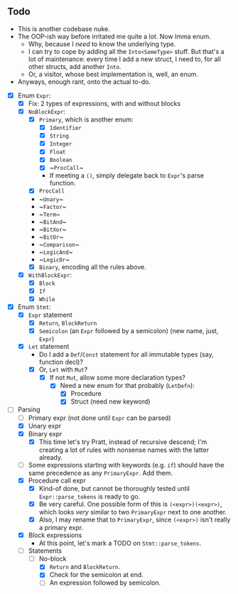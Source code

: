 ## Todo

- This is another codebase nuke.
- The OOP-ish way before irritated me quite a lot. Now Imma enum.
  - Why, because I *need* to know the underlying type.
  - I can try to cope by adding all the `Into<SomeType>` stuff. But that's
    a lot of maintenance: every time I add a new struct, I need to, for all
    other structs, add another `Into`.
  - Or, a visitor, whose best implementation is, well, an enum.
- Anyways, enough rant, onto the actual to-do.

- [x] Enum `Expr`:
  - [x] Fix: 2 types of expressions, with and without blocks
  - [x] `NoBlockExpr`:
    - [x] `Primary`, which is another enum:
      - [x] `Identifier`
      - [x] `String`
      - [x] `Integer`
      - [x] `Float`
      - [x] `Boolean`
      - [x] ~`ProcCall`~
      - If meeting a `()`, simply delegate back to `Expr`'s parse function.
    - [x] `ProcCall`
    - ~`Unary`~
    - ~`Factor`~
    - ~`Term`~
    - ~`BitAnd`~
    - ~`BitXor`~
    - ~`BitOr`~
    - ~`Comparison`~
    - ~`LogicAnd`~
    - ~`LogicOr`~
    - [x] `Binary`, encoding all the rules above.
  - [x] `WithBlockExpr`:
    - [x] `Block`
    - [x] `If`
    - [x] `While`

- [x] Enum `Stmt`:
  - [x] `Expr` statement
    - [x] `Return`, `BlockReturn`
    - [x] `Semicolon` (an `Expr` followed by a semicolon) (new name, just,
          `Expr`)
  - [x] `Let` statement
    - Do I add a `Def`/`Const` statement for all immutable types (say, function
      decl)?
    - [x] Or, `Let` with `Mut`?
      - [x] If not `Mut`, allow some more declaration types?
        - [x] Need a new enum for that probably (`LetDefn`):
          - [x] Procedure
          - [x] Struct (need new keyword)

- [ ] Parsing
  - [ ] Primary expr (not done until `Expr` can be parsed)
  - [x] Unary expr
  - [x] Binary expr
    - [x] This time let's try Pratt, instead of recursive descend; I'm creating
          a lot of rules with nonsense names with the latter already.
  - [ ] Some expressions starting with keywords (e.g. `if`) should have the
        same precedence as any `PrimaryExpr`. Add them.
  - [x] Procedure call expr
    - [x] Kind-of done, but cannot be thoroughly tested until
          `Expr::parse_tokens` is ready to go.
    - [x] Be very careful. One possible form of this is `(<expr>)(<expr>)`,
          which looks *very* similar to two `PrimaryExpr` next to one another.
    - [x] Also, I may rename that to `PrimaryExpr`, since `(<expr>)` isn't really
      a primary expr.
  - [x] Block expressions
    - At this point, let's mark a TODO on `Stmt::parse_tokens`.
  - [ ] Statements
    - [ ] No-block
      - [x] `Return` and `BlockReturn`.
      - [x] Check for the semicolon at end.
      - [ ] An expression followed by semicolon.
